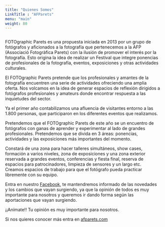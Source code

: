 ```yaml
---
title: "Quienes Somos"
LinkTitle : "AFParets"
menu: "main"
weight: 80
---
```

<img src="/img/logos/logo-afparets.png" alt="">

FOTOgraphic Parets es una propuesta iniciada en 2013 por un grupo de fotógrafos y aficionados a la fotografía que pertenecemos a la AFP (Associació Fotogràfica Parets) con la ilusión de promover el interés por la fotografía. Esto origina la idea de realizar un Festival que integre ponencias de profesionales de la fotografía, eventos, exposiciones y otras actividades culturales.

El FOTOgraphic Parets pretende que los profesionales y amantes de la fotografía encuentren una serie de actividades ofreciendo una amplia oferta. Nos volcamos en la idea de generar espacios de reflexión dirigidos a fotógrafos profesionales y amateurs donde encontrar respuesta a las inquietudes del sector.

Ya el primer año contabilizamos una afluencia de visitantes entorno a las 1.800 personas, que participaron en los diferentes eventos que realizamos.

Pretendemos que el FOTOgraphic Parets de este año se un encuentro de fotógrafos con ganas de aprender y experimentar al lado de grandes profesionales. Pretendemos que se divida en 3 áreas: ponencias, actividades y las exposiciones más importantes del momento.

Constará de una zona para hacer talleres simultáneos, show cases, formación a varios niveles, zona de exposiciones y una zona exterior reservada a grandes eventos, conferencias y fiesta final, reserva de espacios para patrocinadores, limpieza de sensores y un largo etc. Creamos espacios de trabajo para que el fotógrafo pueda practicar libremente con su equipo.

Entra en nuestro [Facebook](https://www.facebook.com/groups/afparets/), te mantendremos informado de las novedades y los cambios que vayan surgiendo, ya que la opinión de todos es muy importante para nosotros y queremos ir dando forma según las aportaciones que vayan surgiendo.

¡¡Anímate!! Tu opinión es muy importante para nosotros.

Si nos quieres conocer más entra en [afparets.com](http://afparets.com/)